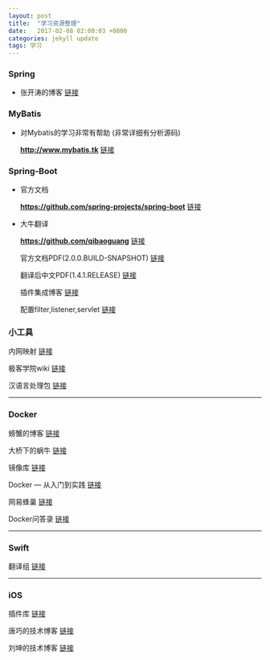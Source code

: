 ```yaml
---
layout: post
title:  "学习资源整理"
date:   2017-02-08 02:00:03 +0800
categories: jekyll update
tags: 学习
---
```



### Spring

- 张开涛的博客 [链接](http://jinnianshilongnian.iteye.com/)

### MyBatis

- 对Mybatis的学习非常有帮助 (非常详细有分析源码)

	**http://www.mybatis.tk**	[链接](http://www.mybatis.tk)
	
	
	
### Spring-Boot

- 官方文档 

	**https://github.com/spring-projects/spring-boot**	[链接](https://github.com/spring-projects/spring-boot)
	
- 大牛翻译
	
	**https://github.com/qibaoguang**		[链接](https://github.com/qibaoguang/)
	
	官方文档PDF(2.0.0.BUILD-SNAPSHOT) [链接](http://oh6uhie7j.bkt.clouddn.com/spring-boot-reference.pdf)
	
	翻译后中文PDF(1.4.1.RELEASE) [链接](http://oh6uhie7j.bkt.clouddn.com/spring-boot-reference-guide-zh.pdf)
	
	插件集成博客 [链接](http://blog.csdn.net/column/details/spring-boot.html)
	
	配置filter,listener,servlet [链接](http://blog.csdn.net/yxsimple/article/details/46771123)

### 小工具

内网映射 [链接](https://natapp.cn/)

极客学院wiki [链接](http://wiki.jikexueyuan.com/)

汉语言处理包 [链接](https://github.com/hankcs/HanLP)

---

### Docker

螃蟹的博客 [链接](http://www.pangxie.space)

大桥下的蜗牛 [链接](https://blog.lab99.org)

镜像库 [链接](https://hub.docker.com/)

Docker — 从入门到实践 [链接](https://yeasy.gitbooks.io/docker_practice/content/)

网易蜂巢 [链接](https://c.163.com/hub#/m/home/)

Docker问答录 [链接](https://blog.lab99.org/post/docker-2016-07-14-faq.html#docker-push-dao-si-you-registry-zong-shi-bu-cheng-gong-zen-me-ban)



---

### Swift

翻译组 [链接](http://swift.gg/)

---

### iOS

插件库 [链接](http://github.ibireme.com/github/list/ios/)

唐巧的技术博客 [链接](http://blog.devtang.com/)

刘坤的技术博客 [链接](https://blog.cnbluebox.com/)

